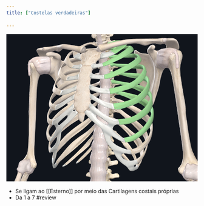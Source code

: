 ```yaml
---
title: ["Costelas verdadeiras"]

---
```

![Pasted image 20210420160122.png](Pasted%20image%2020210420160122.png)
+ Se ligam ao [[Esterno]] por meio das Cartilagens costais próprias
+ Da 1 a 7
#review 

